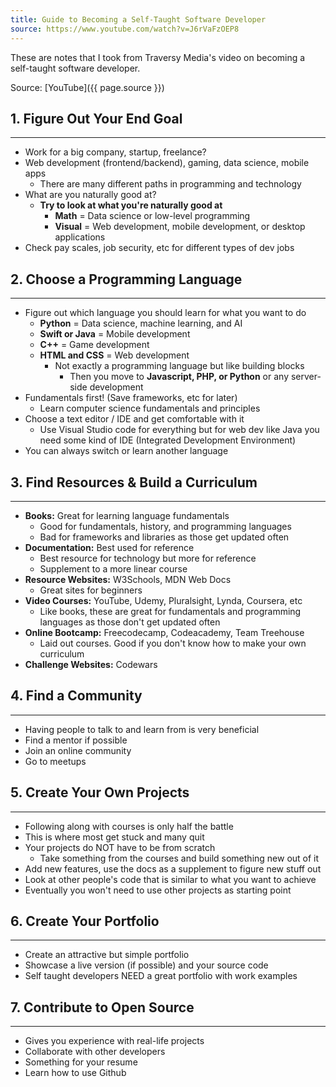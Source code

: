 ```yaml
---
title: Guide to Becoming a Self-Taught Software Developer
source: https://www.youtube.com/watch?v=J6rVaFzOEP8
---
```

These are notes that I took from Traversy Media's video on becoming a self-taught software developer.

Source: [YouTube]({{ page.source }})

## 1. Figure Out Your End Goal
---


-   Work for a big company, startup, freelance?
-   Web development (frontend/backend), gaming, data science, mobile apps
    -   There are many different paths in programming and technology
-   What are you naturally good at?
    -   **Try to look at what you're naturally good at**
        -   **Math** = Data science or low-level programming
        -   **Visual** = Web development, mobile development, or desktop applications
-   Check pay scales, job security, etc for different types of dev jobs

## 2. Choose a Programming Language
---


-   Figure out which language you should learn for what you want to do
    -   **Python** = Data science, machine learning, and AI
    -   **Swift or Java** = Mobile development
    -   **C++** = Game development
    -   **HTML and CSS** = Web development
        -   Not exactly a programming language but like building blocks
            -   Then you move to **Javascript, PHP, or Python** or any server-side development
-   Fundamentals first! (Save frameworks, etc for later)
    -   Learn computer science fundamentals and principles
-   Choose a text editor / IDE and get comfortable with it
    -   Use Visual Studio code for everything but for web dev like Java you need some kind of IDE (Integrated Development Environment)
-   You can always switch or learn another language

## 3. Find Resources & Build a Curriculum
---


-   **Books:** Great for learning language fundamentals
    -   Good for fundamentals, history, and programming languages
    -   Bad for frameworks and libraries as those get updated often
-   **Documentation:** Best used for reference
    -   Best resource for technology but more for reference
    -   Supplement to a more linear course
-   **Resource Websites:** W3Schools, MDN Web Docs
    -   Great sites for beginners
-   **Video Courses:** YouTube, Udemy, Pluralsight, Lynda, Coursera, etc
    -   Like books, these are great for fundamentals and programming languages as those don't get updated often
-   **Online Bootcamp:** Freecodecamp, Codeacademy, Team Treehouse
    -   Laid out courses. Good if you don't know how to make your own curriculum
-   **Challenge Websites:** Codewars

## 4. Find a Community
---

-   Having people to talk to and learn from is very beneficial
-   Find a mentor if possible
-   Join an online community
-   Go to meetups

## 5. Create Your Own Projects
---

-   Following along with courses is only half the battle
-   This is where most get stuck and many quit
-   Your projects do NOT have to be from scratch
    -   Take something from the courses and build something new out of it
-   Add new features, use the docs as a supplement to figure new stuff out
-   Look at other people's code that is similar to what you want to achieve
-   Eventually you won't need to use other projects as starting point

## 6. Create Your Portfolio
---

-   Create an attractive but simple portfolio
-   Showcase a live version (if possible) and your source code
-   Self taught developers NEED a great portfolio with work examples

## 7. Contribute to Open Source
---

-   Gives you experience with real-life projects
-   Collaborate with other developers
-   Something for your resume
-   Learn how to use Github